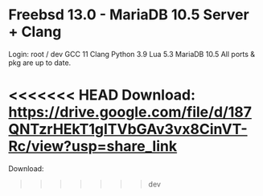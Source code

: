 # Freebsd 13.0 - MariaDB 10.5 Server + Clang
Login: root / dev
GCC 11 
Clang
Python 3.9
Lua 5.3
MariaDB 10.5
All ports & pkg are up to date.

<<<<<<< HEAD
Download: https://drive.google.com/file/d/187QNTzrHEkT1gITVbGAv3vx8CinVT-Rc/view?usp=share_link
=======
Download: 
>>>>>>> dev
